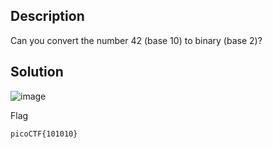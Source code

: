 ## Description
Can you convert the number 42 (base 10) to binary (base 2)?

## Solution

![image](https://github.com/yeuubonn2k4/Pico/assets/161863346/8e79c78b-a49e-4551-a8d9-386f8e4fad60)

Flag

`
picoCTF{101010}
`
